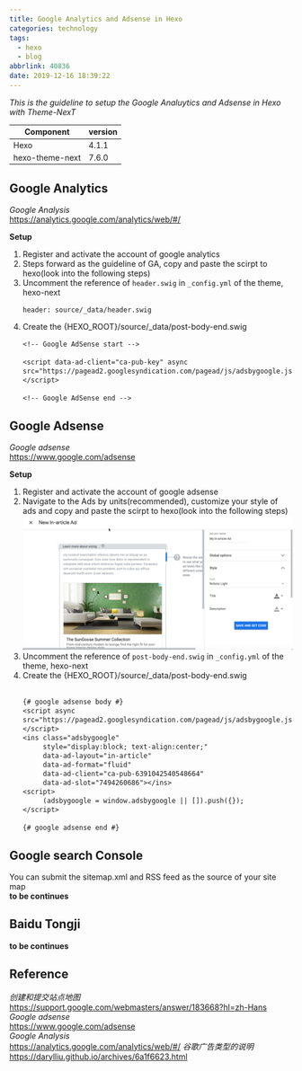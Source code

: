```yaml
---
title: Google Analytics and Adsense in Hexo
categories: technology
tags:
  - hexo
  - blog
abbrlink: 40836
date: 2019-12-16 18:39:22
---
```


_This is the guideline to setup the Google Analuytics and Adsense in Hexo with Theme-NexT_  

| Component       | version |
| --------------- | ------- |
| Hexo            | 4.1.1   |
| hexo-theme-next | 7.6.0   |


## Google Analytics
_Google Analysis_  
https://analytics.google.com/analytics/web/#/  

**Setup**  
1. Register and activate the account of google analytics
2. Steps forward as the guideline of GA, copy and paste the scirpt to hexo(look into the following steps)  
3. Uncomment the reference of `header.swig` in `_config.yml` of the theme, hexo-next  
    ```
    header: source/_data/header.swig
    ```
4. Create the {HEXO_ROOT}/source/_data/post-body-end.swig
    ```
    <!-- Google AdSense start -->

    <script data-ad-client="ca-pub-key" async src="https://pagead2.googlesyndication.com/pagead/js/adsbygoogle.js"></script>

    <!-- Google AdSense end -->
    ```

## Google Adsense
_Google adsense_  
https://www.google.com/adsense 

**Setup**  
1. Register and activate the account of google adsense
2. Navigate to the Ads by units(recommended), customize your style of ads and copy and paste the scirpt to hexo(look into the following steps)  
![In-Article](./google-analytics-and-adsense-in-hexo/in-article-units.png)
3. Uncomment the reference of `post-body-end.swig` in `_config.yml` of the theme, hexo-next  
4. Create the {HEXO_ROOT}/source/_data/post-body-end.swig
    ```

    {# google adsense body #}
    <script async src="https://pagead2.googlesyndication.com/pagead/js/adsbygoogle.js"></script>
    <ins class="adsbygoogle"
         style="display:block; text-align:center;"
         data-ad-layout="in-article"
         data-ad-format="fluid"
         data-ad-client="ca-pub-6391042540548664"
         data-ad-slot="7494260686"></ins>
    <script>
         (adsbygoogle = window.adsbygoogle || []).push({});
    </script>

    {# google adsense end #}

    ```
 
## Google search Console
You can submit the sitemap.xml and RSS feed as the source of your site map  
**to be continues**  


## Baidu Tongji
**to be continues**  


## Reference
_创建和提交站点地图_  
https://support.google.com/webmasters/answer/183668?hl=zh-Hans
_Google adsense_  
https://www.google.com/adsense  
_Google Analysis_  
https://analytics.google.com/analytics/web/#/
_谷歌广告类型的说明_  
https://darylliu.github.io/archives/6a1f6623.html  


  